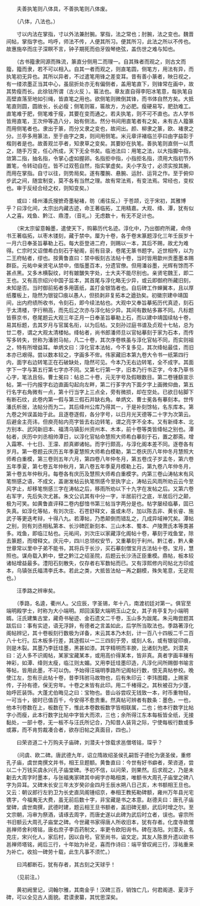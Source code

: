 <!-- { "loadSidebar": true } -->
　　夫善执笔则八体具，不善执笔则八体废。

　　（八体，八法也。）

　　寸以内法在掌指，寸以外法兼肘腕。掌指，法之常也；肘腕，法之变也。魏晋间帖，掌指字也。呜呼，师法不传，人便其所习。便其所习，此法之所以不传也。故惠施卒而庄子深瞑不言，钟子期死而伯牙毁琴绝弦，盖伤世之难与知也。

　　（古书籀隶同源而殊流，篆直分侧用二而理一。自其殊者而观之，则古文而籀，籀而隶，若不可以相入。自其一者而观之，则直笔圆，侧笔方，用法有异，而执笔初无异也。其所以异者，不过遣笔用锋之差变耳。昔有善小篆者，映日视之，有一缕浓墨正当其中心，虽屈折处亦无有偏侧者，盖用笔直下，则锋常在画中，故其势瘦而长。此徐铉所谓（古火反 ）。匾法也。章友直自得李阳冰笔意，每执笔自高壁直落至地如引绳，皆直笔之用也。欲侧笔则微倒其锋，而书体自然方矣。大抵笔直则圆，圆故长，长必瘦；侧笔则匾，匾故方，方必肥。瘦硬易写，肥劲难工。直笔难于肥，侧笔难于瘦，其要在变而通之。若夫执笔，则不可不直也。古人学书皆用直笔，王次仲等造八分，始有侧法。然分书间用直笔者有之矣，未有古人籀篆而用侧笔者也。隶出于篆，而分又隶之变也，故间出。颜、柳隶之篆，欧、褚隶之分。兰亭多用篆法，至于由字之类，则间用侧笔。米元章评褚临兰亭曰由字益彰于楷则者是也。故善观兰亭者，知隶草之变矣。其要妙在执笔。善执笔则直侧一以贯之，随手万变，任心所成，天下无全书矣。临池法曰：用笔之法，以大指擫中指，敛第二指，抽名指，令掌心虚如握卵。名指拒中指，小指拒名指，须用大指初节外置笔，令转动自在。皆不过双苞自然，指实掌虚矣。夫小字及寸，必须实按其腕，而用在掌指。自寸以往，则势局矣。遂有覆腕、悬腕、运肘、运背之作。至于俯仰步武之间，随宜制变，莫不各有当然之理。故有常法焉，有变法焉。常经也，变权也。审于反经合经之权，则知变矣。）

　　或曰：绛州潘氏搜摭奇墨秘褚，昉（甫往反。）于苍颉，讫于宋初，其雅博乎？曰淳化间，太宗出内藏古迹，命王著临拓，工用精嘉。大观、绛、潭，犹有似人之喜。戏鱼、黔江、鼎澧，（音礼。）无虑数十，有无不足计也。

　　（宋太宗留意翰墨，遣使天下，购募历代名迹。淳化中，乃出御府所藏，命侍书王著临拓，以枣木镂刻，藏于禁中。厘为十卷，各于卷末篆题淳化三年壬辰岁十一月六日奉圣旨摹勒上石。每大臣登进二府，则赐以一本，其后不赐，故尤为难得。仁宗时又诏僧希白刻石于秘阁，前有目录，卷尾无篆书题字。近世相传，以为二王府帖者，缪也。按黄鲁直曰：禁中板刻古法帖十卷，当时皆用歙州贡墨墨本赐群臣。元祐中亲贤宅从禁中，借版墨百本，分遗官僚。但用潘谷墨，光辉有馀而不甚点黑。又多木横裂纹，时有皴皵失字处，士大夫不能尽别也。亲贤宅魏王，即二王也。又有高宗绍兴中国子监本，其首尾与淳化略无少异，或云即御府所藏旧刻，未知是否。当时御前拓者多用匮纸，盖打金银箔者也。自后碑工作蝉翼本，且以厚纸覆板上，隐然为银锭□痕以愚人，但损剥非复拓本之遒劲矣。初徽宗建中靖国间，出内府绩所收书，令刻石，即今续法帖也。大观中又奉旨摹拓历代真迹，刻石于太清楼，字行稍高，而先后之次亦与淳化帖少异。其间有数帖多寡不同。凡标题皆蔡京书，卷尾题云大观三年正月一日奉圣旨摹勒上石，而以建中靖国续帖十卷，易其标题，去其岁月与官属名衔，以为后帖。又刻孙过庭书谱及贞观十七帖，总为廿二卷，谓之大观太清楼帖。绛帖者，尚书郎潘师旦以官帖摹刻于家为石本，而传写多转失，世称为潘驸马帖，凡二十卷，其次序卷帙虽与淳化官帖不同，而实则祖之，特有所增益耳。单炳文曰：淳化官本法帖，今不复多见，其次绛帖最佳，而旧本亦已艰得。尝以数本较之，字画多不侔。伟家藏旧本第九卷大令书一纸第四行内，面字右边转笔正在石破缺处，隐然可见。今本乃无右边转笔，全不成字。其面字下一字与第五行第七字亦不同。又第七行第一字，旧本乃行书正字，今本乃草书心字，笔法且俗。曹士冕曰：帖总二十卷，元无字号及假眼数目。第二卷锺繇宣示帖，第一行内报字右边直画勾起向左畔，第二行茤字内下面夕字上画微仰曲，第五行名字右角微有一点，第十行当字上三点全，旁有微损，却在空处。已欲日帖脚下有断石纹，此卷内第一假与第三假石并缺右角。单炳文、曹士冕各有摹刻本。世传潘氏析居，法帖分而为二。其后绛州公库乃得其一，于是补刻馀帖，名东库本。第九卷之舛误盖始于此。且逐卷逐假，各分字号，以日月光天德等二十字为次第云。后避金主亮讳，但庾亮帖内亮字皆去右边转笔，谓之亮字不全本。又有新绛本、北方别本、武冈新旧本、福清乌镇彭州资州本、木本，前十卷等类皆绛帖之别也。潭帖者，庆历中刘丞相帅潭日，以淳化官帖命慧照大师希白摹刻于石，置之郡斋。增入霜寒、十七日、王濛、颜真卿诸帖。而字行颇高，与淳化阁本差不同。逐卷各有岁月。第一卷题云庆历五年季夏慧照大师希白模勒，第二卷庆历八年仲冬月慧照大师希白重模，第三卷则五年六月，第四卷八年仲冬月，第五卷戊子岁孟冬，第六卷五年季夏，第七卷五年仲秋月，第八卷五年季夏月模勒上石，第九卷八年仲冬月，第十卷五年仲秋月。每卷各有庆历及慧照大师希白重模字。内第三卷山涛帖末有风笔恻感之语，不成文，盖谢发帖云执笔恻感今至执字止，涛帖云风雨所劝云云今至风字止，却移笔恻感三字在涛帖之后，移雨所劝以下十九字在发帖之后。又第六卷右军字，先后失次尤甚。朱文公讥其有中分一字，半居前行之底，半居后行之颠，极为可笑。如黄鲁直评释二卷内郄愔书第三帖当字两分是也。帖字屡经临摹，固已失真。如淳化等帖，有刘次庄、石苍舒释文，虽或未尽，加以陈去非、黄长睿、施武子等更迭考辩，十得八九。若潭帖，乃悉颠倒而错乱之，几成异域神咒矣。潭帖之别，则有刘丞相私第本、长沙碑匠新刻本、三山木本、蜀本、卢陵萧氏本等类甚多。戏鱼，即临江帖也。元祐间，刘次庄以家藏淳化阁帖十卷，摹刻于戏鱼堂，除去篆题，而增释文。庆元中，四川总领权安节，又重摹刻于利州。黔江者，黔人秦世章常以里中子弟不能书，其将兵于长沙，买石摹刻僧宝月古法帖十卷。宝月，慧照也。谋舟载入黔中，壁之黔江之绍圣院，后题云长沙汤正臣重模。鼎帖，板本较诸帖增益最多。澧阳石刻散失，仅存者右军数帖而已。又有淳熙修内司帖北方印成本，乌镇张氏福清李氏本。若此之类，大抵皆法帖一再之翻模，殊失笔意，无足观也。）

　　汪季路之辨审矣。

　　（季路，名逵，衢州人。父应辰，字圣锡，年十八，南渡初廷对第一。俱官至端明殿学士，时称为大小端明。郑回溪娶大端明玉山之女，其子肯亭复为小端明婿。汪氏建集古堂，藏奇书秘迹、金石遗文二千卷，玉山多为跋尾。朱元晦尝题其跋后曰：事有实迹，语无浮辞，有德者之言盖如此，后学所当取法也。季路著淳化阁帖辨记，其十卷板刻行数极为详备，末云其本乃木刻，计一百八十四板二千二百八十七行。后木板多行差，其逐假以一二三四刻于旁，或刻人名，或有银锭印痕，则是木裂。其墨乃李廷珪墨，黑甚如漆。其字精明而丰腴，比诸刻为肥。刘潜夫曰：近人多不识阁帖，某家宝藏某本，或用高价得某本，皆非真。真者字画丰穰有神彩，如潭、绛则太瘦，临江则太媚。又用李廷珪墨印造，凡淳化间所赐御书喻言等帖，皆用此墨，不可以伪。予始得汪端明季路所记阁帖行数，恨无真帖参校。晚使江左，忽有示此帖十卷，昔李玮驸马故物也，后有朱印云：李玮图籍，上赐家传，子孙有德，保无穷年。十卷之末皆有此印。用二千楮得之。其秋被召为少蓬，始呼匠装饰。大蓬尤伯晦见之曰：宝物也。昔山谷尝叹无钱致一本，时币重物轻，一可当十，彼时已值百千，今安得不愈贵重。然真帖可辨者有数条：墨色，一也，他本刊卷数在上，板数在下，惟此本卷数板数字皆相联属，二也；他本行数字比帖字小而瘦，此本行数字比帖中字皆大而浓，三也；余所得江东本每板皆全纸，无接黏处，一部十卷，无一板不与汪氏所记合，乃知昔人装背之际，宁使每板行数或多或寡，而不肯剪裁凑合者，欲存旧帖之真面目，四也。）

　　曰荣咨道二十万购夫子庙碑，刘潜夫十馀载求邕僧塔铭，琛乎？

　　（问虞、欧二碑。唐武德九年，诏立隋故绍圣侯孔嗣哲子德伦为褒圣侯，重修孔子庙，虞世南撰文并书，相王旦题额。黄鲁直曰：今世有好书癖者，荣咨道，尝以二十万钱买虞永兴孔子庙堂碑。予初不信，以问荣，则果然。后求观之，乃是未劖去大周字时墨本，与张福夷家碑其中阙字亦略相类，唯额书大周孔子庙堂之碑八字为异耳。又碑末长安三年太岁癸卯金四月壬辰水朔八日己亥，木书额相王旦也。又云：朝议郎行左豹卫为长史直凤阁锺绍京，奉相王教拓勒碑额，雍州万年县光宅镌字，今福夷无大费，虽无前后数十字，非宝藏是书之本意。赵德夫曰：唐孔子庙堂碑，虞世南撰，武德时建，题云相王旦书额者，盖旧碑无额，武后时增之尔。至文宗朝，冯审为祭酒，请琢去周字，而唐史遂以此碑为武后时立者，误也。睿宗所书旧额云大周孔子庙堂之碑。今世藏书家得唐人所收旧本，犹有存者。化度寺故僧邕禅师舍利塔铭，唐右庶子李百药制文，率更令欧阳询书。碑在洛阳。刘潜夫，名克庄，宋兴化人，家后村，因以自号。官至尚书，谥文定。其友人陈景升遗以欧书邕禅师塔铭，阙后三行，十年始为补足，喜而作诗曰：端平曾叹阙三行，淳祐重来为补亡。收拾一碑劳十载，此生凡事不须忙。）

　　曰鸿都断石，犹有存者，其古刻之天球乎！

　　（见前注。）

　　黄初阙里记，词翰尔雅，其南金乎！汉碑三百，销蚀亡几，何君阁道、夏淳于碑，可以全见古人面貌。君谟隶纂，其忧思深矣。

